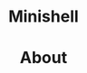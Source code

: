 <h1 align="center">Minishell</h1>

<p align="center">
<h1 align="center">About</h1>
<p align="left">
